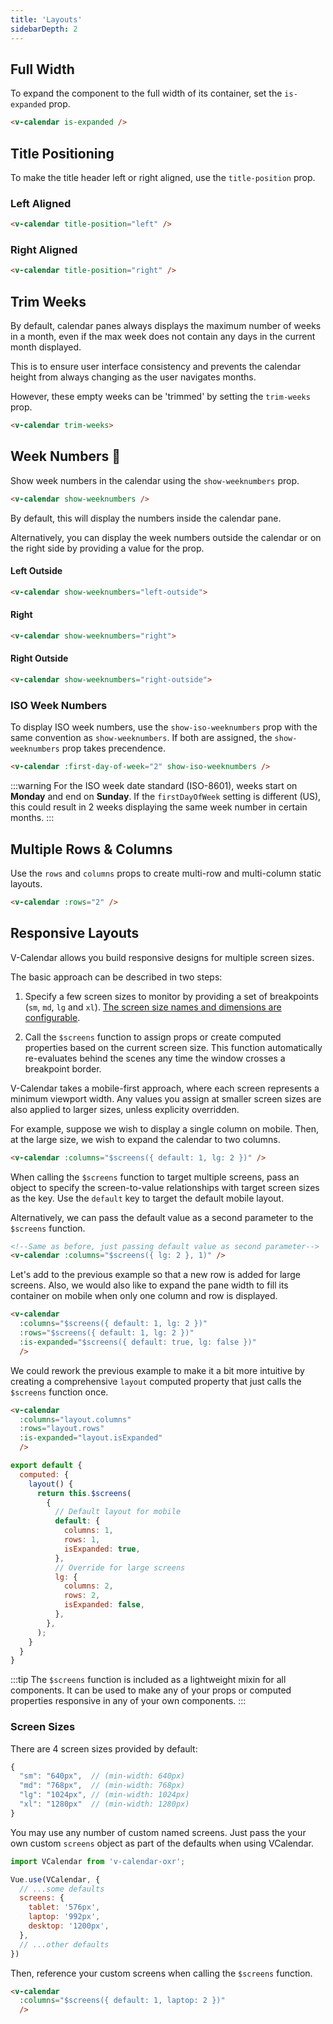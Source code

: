 ```yaml
---
title: 'Layouts'
sidebarDepth: 2
---
```


<!-- ## Layouts -->

## Full Width

To expand the component to the full width of its container, set the `is-expanded` prop.

<guide-layouts-expanded />

```html
<v-calendar is-expanded />
```

## Title Positioning

To make the title header left or right aligned, use the `title-position` prop.

### Left Aligned

<guide-layouts-title-position title-position="left" />

```html
<v-calendar title-position="left" />
```

### Right Aligned

<guide-layouts-title-position title-position="right" />

```html
<v-calendar title-position="right" />
```

## Trim Weeks

By default, calendar panes always displays the maximum number of weeks in a month, even if the max week does not contain any days in the current month displayed.

This is to ensure user interface consistency and prevents the calendar height from always changing as the user navigates months.

However, these empty weeks can be 'trimmed' by setting the `trim-weeks` prop.

<guide-layouts-trim-weeks />

```html
<v-calendar trim-weeks>
```

## Week Numbers :tada:

Show week numbers in the calendar using the `show-weeknumbers` prop.

<guide-layouts-weeknumbers />

```html
<v-calendar show-weeknumbers />
```

By default, this will display the numbers inside the calendar pane.

Alternatively, you can display the week numbers outside the calendar or on the right side by providing a value for the prop.

#### Left Outside

<guide-layouts-weeknumbers option="left-outside" />

```html
<v-calendar show-weeknumbers="left-outside">
```

#### Right

<guide-layouts-weeknumbers option="right" />

```html
<v-calendar show-weeknumbers="right">
```

#### Right Outside

<guide-layouts-weeknumbers option="right-outside" />

```html
<v-calendar show-weeknumbers="right-outside">
```

### ISO Week Numbers

To display ISO week numbers, use the `show-iso-weeknumbers` prop with the same convention as `show-weeknumbers`. If both are assigned, the `show-weeknumbers` prop takes precendence.

<guide-layouts-weeknumbers iso />

```html
<v-calendar :first-day-of-week="2" show-iso-weeknumbers />
```

:::warning
For the ISO week date standard (ISO-8601), weeks start on **Monday** and end on **Sunday**. If the `firstDayOfWeek` setting is different (US), this could result in 2 weeks displaying the same week number in certain months.
:::

## Multiple Rows & Columns

Use the `rows` and `columns` props to create multi-row and multi-column static layouts.

<guide-layouts-rows />

```html
<v-calendar :rows="2" />
```

## Responsive Layouts

V-Calendar allows you build responsive designs for multiple screen sizes.

The basic approach can be described in two steps:

1. Specify a few screen sizes to monitor by providing a set of breakpoints (`sm`, `md`, `lg` and `xl`). [The screen size names and dimensions are configurable](#screen-sizes).

2. Call the `$screens` function to assign props or create computed properties based on the current screen size. This function automatically re-evaluates behind the scenes any time the window crosses a breakpoint border.

V-Calendar takes a mobile-first approach, where each screen represents a minimum viewport width. Any values you assign at smaller screen sizes are also applied to larger sizes, unless explicity overridden.

For example, suppose we wish to display a single column on mobile. Then, at the large size, we wish to expand the calendar to two columns.

<guide-layouts-responsive />

```html
<v-calendar :columns="$screens({ default: 1, lg: 2 })" />
```

When calling the `$screens` function to target multiple screens, pass an object to specify the screen-to-value relationships with target screen sizes as the key. Use the `default` key to target the default mobile layout.

Alternatively, we can pass the default value as a second parameter to the `$screens` function.

```html
<!--Same as before, just passing default value as second parameter-->
<v-calendar :columns="$screens({ lg: 2 }, 1)" />
```

Let's add to the previous example so that a new row is added for large screens. Also, we would also like to expand the pane width to fill its container on mobile when only one column and row is displayed.

<guide-layouts-responsive-expanded />

```html
<v-calendar
  :columns="$screens({ default: 1, lg: 2 })"
  :rows="$screens({ default: 1, lg: 2 })"
  :is-expanded="$screens({ default: true, lg: false })"
  />
```

We could rework the previous example to make it a bit more intuitive by creating a comprehensive `layout` computed property that just calls the `$screens` function once.

```html
<v-calendar
  :columns="layout.columns"
  :rows="layout.rows"
  :is-expanded="layout.isExpanded"
  />
```

```js
export default {
  computed: {
    layout() {
      return this.$screens(
        {
          // Default layout for mobile
          default: {
            columns: 1,
            rows: 1,
            isExpanded: true,
          },
          // Override for large screens
          lg: {
            columns: 2,
            rows: 2,
            isExpanded: false,
          },
        },
      );
    }
  }
}
```

:::tip
The `$screens` function is included as a lightweight mixin for all components. It can be used to make any of your props or computed properties responsive in any of your own components.
:::

### Screen Sizes

There are 4 screen sizes provided by default:
```js
{
  "sm": "640px",  // (min-width: 640px)
  "md": "768px",  // (min-width: 768px)
  "lg": "1024px", // (min-width: 1024px)
  "xl": "1280px"  // (min-width: 1280px)
}
```

You may use any number of custom named screens. Just pass the your own custom `screens` object as part of the defaults when using VCalendar.

```js
import VCalendar from 'v-calendar-oxr';

Vue.use(VCalendar, {
  // ...some defaults
  screens: {
    tablet: '576px',
    laptop: '992px',
    desktop: '1200px',
  },
  // ...other defaults
})
```

Then, reference your custom screens when calling the `$screens` function.

```html
<v-calendar
  :columns="$screens({ default: 1, laptop: 2 })"
  />
```